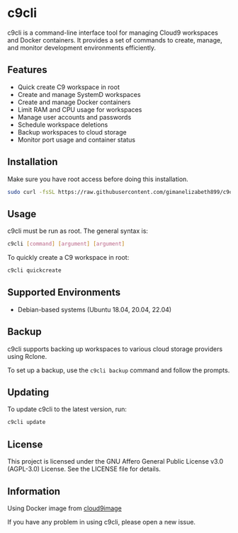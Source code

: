 # c9cli

c9cli is a command-line interface tool for managing Cloud9 workspaces and Docker containers. It provides a set of commands to create, manage, and monitor development environments efficiently.

## Features

- Quick create C9 workspace in root
- Create and manage SystemD workspaces
- Create and manage Docker containers
- Limit RAM and CPU usage for workspaces
- Manage user accounts and passwords
- Schedule workspace deletions
- Backup workspaces to cloud storage
- Monitor port usage and container status

## Installation

Make sure you have root access before doing this installation.

```bash
sudo curl -fsSL https://raw.githubusercontent.com/gimanelizabeth899/c9cli/main/build.sh | sudo bash
```

## Usage

c9cli must be run as root. The general syntax is:

```bash
c9cli [command] [argument] [argument]
```

To quickly create a C9 workspace in root:

```bash
c9cli quickcreate
```

## Supported Environments

- Debian-based systems (Ubuntu 18.04, 20.04, 22.04)

## Backup

c9cli supports backing up workspaces to various cloud storage providers using Rclone.

To set up a backup, use the `c9cli backup` command and follow the prompts.

## Updating

To update c9cli to the latest version, run:

```bash
c9cli update
```

## License

This project is licensed under the GNU Affero General Public License v3.0 (AGPL-3.0) License. See the LICENSE file for details.

## Information

Using Docker image from [cloud9image](https://github.com/gvoze32/cloud9image)

If you have any problem in using c9cli, please open a new issue.

